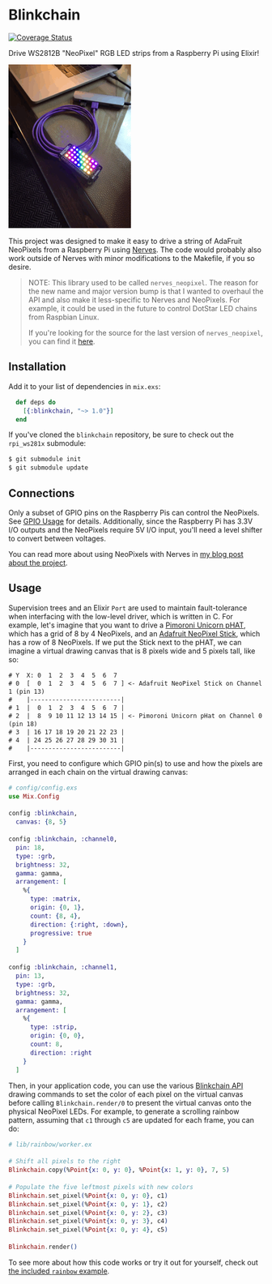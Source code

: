 # Blinkchain

[![Coverage Status](https://coveralls.io/repos/github/GregMefford/blinkchain/badge.svg?branch=master)](https://coveralls.io/github/GregMefford/blinkchain?branch=master)

Drive WS2812B "NeoPixel" RGB LED strips from a Raspberry Pi using Elixir!

![Rainbow Demo](resources/blinkchain_rainbow.gif)

This project was designed to make it easy to drive a string of AdaFruit
NeoPixels from a Raspberry Pi using [Nerves](http://nerves-project.org). The
code would probably also work outside of Nerves with minor modifications to the
Makefile, if you so desire.

> NOTE: This library used to be called `nerves_neopixel`. The reason for the
> new name and major version bump is that I wanted to overhaul the API and
> also make it less-specific to Nerves and NeoPixels. For example, it could be
> used in the future to control DotStar LED chains from Raspbian Linux.
>
> If you're looking for the source for the last version of `nerves_neopixel`,
> you can find it [here](https://github.com/GregMefford/blinkchain/tree/v0.4.0).

## Installation

Add it to your list of dependencies in `mix.exs`:

```elixir
  def deps do
    [{:blinkchain, "~> 1.0"}]
  end
```

If you've cloned the `blinkchain` repository, be sure to check out the
`rpi_ws281x` submodule:

```sh
$ git submodule init
$ git submodule update
```

## Connections

Only a subset of GPIO pins on the Raspberry Pis can control the NeoPixels. See
[GPIO Usage](https://github.com/jgarff/rpi_ws281x#gpio-usage) for details.
Additionally, since the Raspberry Pi has 3.3V I/O outputs and the NeoPixels
require 5V I/O input, you'll need a level shifter to convert between voltages.

You can read more about using NeoPixels with Nerves in [my blog post about the
project](http://www.gregmefford.com/blog/2016/01/22/driving-neopixels-with-elixir-and-nerves).

## Usage

Supervision trees and an Elixir `Port` are used to maintain fault-tolerance
when interfacing with the low-level driver, which is written in C. For example,
let's imagine that you want to drive a [Pimoroni Unicorn pHAT], which has a
grid of 8 by 4 NeoPixels, and an [Adafruit NeoPixel Stick], which has a row of
8 NeoPixels. If we put the Stick next to the pHAT, we can imagine a virtual
drawing canvas that is 8 pixels wide and 5 pixels tall, like so:

[Pimoroni Unicorn pHAT]: https://shop.pimoroni.com/products/unicorn-phat
[Adafruit NeoPixel Stick]: https://www.adafruit.com/product/1426

```
# Y  X: 0  1  2  3  4  5  6  7
# 0  [  0  1  2  3  4  5  6  7 ] <- Adafruit NeoPixel Stick on Channel 1 (pin 13)
#    |-------------------------|
# 1  |  0  1  2  3  4  5  6  7 |
# 2  |  8  9 10 11 12 13 14 15 | <- Pimoroni Unicorn pHat on Channel 0 (pin 18)
# 3  | 16 17 18 19 20 21 22 23 |
# 4  | 24 25 26 27 28 29 30 31 |
#    |-------------------------|
```

First, you need to configure which GPIO pin(s) to use and how the pixels are
arranged in each chain on the virtual drawing canvas:

```elixir
# config/config.exs
use Mix.Config

config :blinkchain,
  canvas: {8, 5}

config :blinkchain, :channel0,
  pin: 18,
  type: :grb,
  brightness: 32,
  gamma: gamma,
  arrangement: [
    %{
      type: :matrix,
      origin: {0, 1},
      count: {8, 4},
      direction: {:right, :down},
      progressive: true
    }
  ]

config :blinkchain, :channel1,
  pin: 13,
  type: :grb,
  brightness: 32,
  gamma: gamma,
  arrangement: [
    %{
      type: :strip,
      origin: {0, 0},
      count: 8,
      direction: :right
    }
  ]
```

Then, in your application code, you can use the various [Blinkchain API]
drawing commands to set the color of each pixel on the virtual canvas before
calling `Blinkchain.render/0` to present the virtual canvas onto the physical
NeoPixel LEDs. For example, to generate a scrolling rainbow pattern, assuming
that `c1` through `c5` are updated for each frame, you can do:

[Blinkchain API]: https://hexdocs.pm/packages/blinkchain

```elixir
# lib/rainbow/worker.ex

# Shift all pixels to the right
Blinkchain.copy(%Point{x: 0, y: 0}, %Point{x: 1, y: 0}, 7, 5)

# Populate the five leftmost pixels with new colors
Blinkchain.set_pixel(%Point{x: 0, y: 0}, c1)
Blinkchain.set_pixel(%Point{x: 0, y: 1}, c2)
Blinkchain.set_pixel(%Point{x: 0, y: 2}, c3)
Blinkchain.set_pixel(%Point{x: 0, y: 3}, c4)
Blinkchain.set_pixel(%Point{x: 0, y: 4}, c5)

Blinkchain.render()
```

To see more about how this code works or try it out for yourself, check out
[the included `rainbow` example](https://github.com/GregMefford/blinkchain/tree/master/examples/rainbow).
